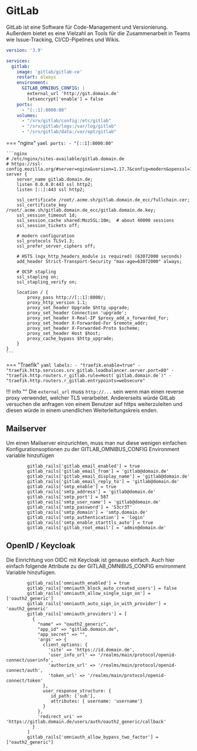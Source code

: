 # GitLab

GitLab ist eine Software für Code-Management und Versionierung. Außerdem bietet es eine Vielzahl an Tools für die
Zusammenarbeit in Teams wie Issue-Tracking, CI/CD-Pipelines und Wikis.

```yaml
version: '3.9'

services:
  gitlab:
    image: 'gitlab/gitlab-ce'
    restart: always
    environment:
      GITLAB_OMNIBUS_CONFIG: |
        external_url 'http://git.domain.de'
        letsencrypt['enable'] = false
    ports:
      - "[::1]:8000:80"
    volumes:
      - "/srv/gitlab/config:/etc/gitlab"
      - "/srv/gitlab/logs:/var/log/gitlab"
      - "/srv/gitlab/data:/var/opt/gitlab"
```

=== "nginx"
    ```yaml
        ports:
          - "[::1]:8000:80"
    ```

    ```nginx
    # /etc/nginx/sites-available/gitlab.domain.de
    # https://ssl-config.mozilla.org/#server=nginx&version=1.17.7&config=modern&openssl=1.1.1d&guideline=5.6
    server {
        server_name gitlab.domain.de;
        listen 0.0.0.0:443 ssl http2;
        listen [::]:443 ssl http2;

        ssl_certificate /root/.acme.sh/gitlab.domain.de_ecc/fullchain.cer;
        ssl_certificate_key /root/.acme.sh/gitlab.domain.de_ecc/gitlab.domain.de.key;
        ssl_session_timeout 1d;
        ssl_session_cache shared:MozSSL:10m;  # about 40000 sessions
        ssl_session_tickets off;

        # modern configuration
        ssl_protocols TLSv1.3;
        ssl_prefer_server_ciphers off;

        # HSTS (ngx_http_headers_module is required) (63072000 seconds)
        add_header Strict-Transport-Security "max-age=63072000" always;

        # OCSP stapling
        ssl_stapling on;
        ssl_stapling_verify on;

        location / {
            proxy_pass http://[::1]:8000/;
            proxy_http_version 1.1;
            proxy_set_header Upgrade $http_upgrade;
            proxy_set_header Connection 'upgrade';
            proxy_set_header X-Real-IP $proxy_add_x_forwarded_for;
            proxy_set_header X-Forwarded-For $remote_addr;
            proxy_set_header X-Forwarded-Proto $scheme;
            proxy_set_header Host $host;
            proxy_cache_bypass $http_upgrade;
        }
    }
    ```

=== "Traefik"
    ```yaml
        labels:
          - "traefik.enable=true"
          - "traefik.http.services.srv_gitlab.loadbalancer.server.port=80"
          - "traefik.http.routers.r_gitlab.rule=Host(`gitlab.domain.de`)"
          - "traefik.http.routers.r_gitlab.entrypoints=websecure"
    ```

!!! info ""
    Die `external_url` muss `http://...` sein wenn man einen reverse proxy verwendet, welcher TLS verarbeitet. Andererseits
    würde GitLab versuchen die anfragen von einem Benutzer auf https weiterzuleiten und diesen würde in einem unendlichen
    Weiterleitungskreis enden.

## Mailserver
Um einen Mailserver einzurichten, muss man nur diese wenigen einfachen Konfigurationsoptionen zu der
GITLAB_OMNIBUS_CONFIG Environment variable hinzufügen

```shell
        gitlab_rails['gitlab_email_enabled'] = true
        gitlab_rails['gitlab_email_from'] = 'gitlab@domain.de'
        gitlab_rails['gitlab_email_display_name'] = 'gitlab@domain.de'
        gitlab_rails['gitlab_email_reply_to'] = 'gitlab@domain.de'
        gitlab_rails['smtp_enable'] = true
        gitlab_rails['smtp_address'] = 'gitlab@domain.de'
        gitlab_rails['smtp_port'] = 587
        gitlab_rails['smtp_user_name'] = 'gitlab@domain.de'
        gitlab_rails['smtp_password'] = 'S3cr3T'
        gitlab_rails['smtp_domain'] = 'smtp.domain.de'
        gitlab_rails['smtp_authentication'] = 'login'
        gitlab_rails['smtp_enable_starttls_auto'] = true
		gitlab_rails['gitlab_root_email'] = 'admin@domain.de'
```

## OpenID / Keycloak

Die Einrichtung von OIDC mit Keycloak ist genauso einfach. Auch hier einfach folgende Attribute zu der
GITLAB_OMNIBUS_CONFIG environment Variable hinzufügen.

```shell
        gitlab_rails['omniauth_enabled'] = true
        gitlab_rails['omniauth_block_auto_created_users'] = false
        gitlab_rails['omniauth_allow_single_sign_on'] = ['oauth2_generic']
        gitlab_rails['omniauth_auto_sign_in_with_provider'] = 'oauth2_generic'
        gitlab_rails['omniauth_providers'] = [
          {
            "name" => "oauth2_generic",
            "app_id" => "gitlab.domain.de",
            "app_secret" => "",
            'args' => {
              client_options: {
                'site' => 'https://id.domain.de',
                'user_info_url' => '/realms/main/protocol/openid-connect/userinfo',
                'authorize_url' => '/realms/main/protocol/openid-connect/auth',
                'token_url' => '/realms/main/protocol/openid-connect/token'
              },
              user_response_structure: {
                 id_path: ['sub'],
                 attributes: { username: 'username'}
              }
            },
            'redirect_uri' =>  'https://gitlab.domain.de/users/auth/oauth2_generic/callback'
          }
        ]
        gitlab_rails['omniauth_allow_bypass_two_factor'] = ["oauth2_generic"]
```
